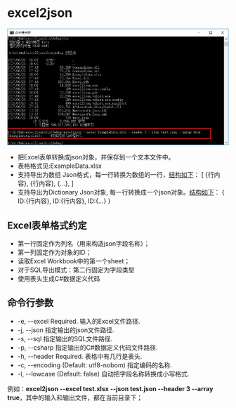 excel2json
==========

![](./cmd.png)

- 把Excel表单转换成json对象，并保存到一个文本文件中。
- 表格格式见:ExampleData.xlsx
- 支持导出为数组 Json格式，每一行转换为数组的一行，[结构如下](./ExampleDataExportArray.json)：
[
	{行内容},
	{行内容},
	{...},
]
- 支持导出为Dictionary Json对象, 每一行转换成一个json对象。[结构如下](./ExampleDataExportDict.json)：
{
	ID:{行内容},
	ID:{行内容},
	ID:{...}
}

Excel表单格式约定
-----------------
  - 第一行固定作为列名（用来构造json字段名称）；
  - 第一列固定作为对象的ID；
  - 读取Excel Workbook中的第一个sheet；
  - 对于SQL导出模式：第二行固定为字段类型
  - 使用表头生成C#数据定义代码

命令行参数
---------
-  -e, --excel       Required. 输入的Excel文件路径.
-  -j, --json        指定输出的json文件路径.
-  -s, --sql         指定输出的SQL文件路径.
-  -p, --csharp      指定输出的C#数据定义代码文件路径.
-  -h, --header      Required. 表格中有几行是表头.
-  -c, --encoding    (Default: utf8-nobom) 指定编码的名称.
-  -l, --lowcase     (Default: false) 自动把字段名称转换成小写格式.

例如：**excel2json --excel test.xlsx --json test.json --header 3 --array true**，其中的输入和输出文件，都在当前目录下；
